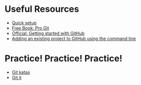 # Useful Resources
<ul>
  <li><a href="https://github.com/HackTechGO/Command-Git/blob/master/git-setup.md">Quick setup</a></li>
  <li><a href="https://git-scm.com/book/en/v2">Free Book: Pro Git</a></li>
  <li><a href="https://help.github.com/en">Official: Getting started with GitHub</a></li>
  <li><a href="https://help.github.com/en/articles/adding-an-existing-project-to-github-using-the-command-line">Adding an existing project to GitHub using the command line </a></li>
</ul>

# Practice! Practice! Practice!
<ul>
  <li><a href="https://github.com/HackTechGO/git-katas" target="_blank">Git katas </a></li>
    <li><a href="https://github.com/HackTechGO/git-it-electron" target="_blank">Git it </a></li>
</ul>

